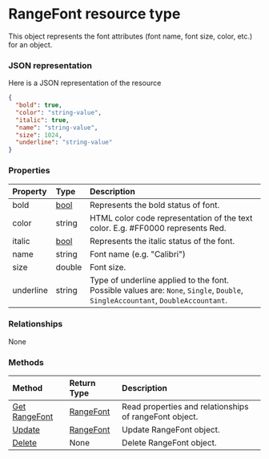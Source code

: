 # RangeFont resource type

This object represents the font attributes (font name, font size, color, etc.) for an object.

### JSON representation

Here is a JSON representation of the resource

<!-- {
  "blockType": "resource",
  "optionalProperties": [

  ],
  "@odata.type": "microsoft.graph.rangefont"
}-->

```json
{
  "bold": true,
  "color": "string-value",
  "italic": true,
  "name": "string-value",
  "size": 1024,
  "underline": "string-value"
}

```
### Properties
| Property	   | Type	|Description|
|:---------------|:--------|:----------|
|bold|[bool](bool.md)|Represents the bold status of font.|
|color|string|HTML color code representation of the text color. E.g. #FF0000 represents Red.|
|italic|[bool](bool.md)|Represents the italic status of the font.|
|name|string|Font name (e.g. "Calibri")|
|size|double|Font size.|
|underline|string|Type of underline applied to the font. Possible values are: `None`, `Single`, `Double`, `SingleAccountant`, `DoubleAccountant`.|

### Relationships
None


### Methods

| Method		   | Return Type	|Description|
|:---------------|:--------|:----------|
|[Get RangeFont](../api/rangefont_get.md) | [RangeFont](rangefont.md) |Read properties and relationships of rangeFont object.|
|[Update](../api/rangefont_update.md) | [RangeFont](rangefont.md)	|Update RangeFont object. |
|[Delete](../api/rangefont_delete.md) | None |Delete RangeFont object. |

<!-- uuid: 8fcb5dbc-d5aa-4681-8e31-b001d5168d79
2015-10-25 14:57:30 UTC -->
<!-- {
  "type": "#page.annotation",
  "description": "RangeFont resource",
  "keywords": "",
  "section": "documentation",
  "tocPath": ""
}-->